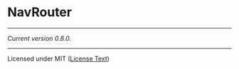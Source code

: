# NavRouter
***
_Current version 0.8.0._
***
Licensed under MIT ([License Text](http://opensource.org/licenses/MIT))
